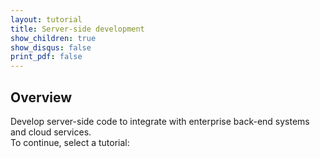 ```yaml
---
layout: tutorial
title: Server-side development
show_children: true
show_disqus: false
print_pdf: false
---
```

## Overview
Develop server-side code to integrate with enterprise back-end systems and cloud services.  
To continue, select a tutorial:
